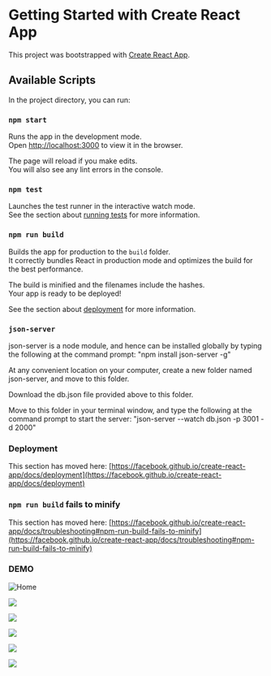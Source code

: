 # Getting Started with Create React App

This project was bootstrapped with [Create React App](https://github.com/facebook/create-react-app).

## Available Scripts

In the project directory, you can run:

### `npm start`

Runs the app in the development mode.\
Open [http://localhost:3000](http://localhost:3000) to view it in the browser.

The page will reload if you make edits.\
You will also see any lint errors in the console.

### `npm test`

Launches the test runner in the interactive watch mode.\
See the section about [running tests](https://facebook.github.io/create-react-app/docs/running-tests) for more information.

### `npm run build`

Builds the app for production to the `build` folder.\
It correctly bundles React in production mode and optimizes the build for the best performance.

The build is minified and the filenames include the hashes.\
Your app is ready to be deployed!

See the section about [deployment](https://facebook.github.io/create-react-app/docs/deployment) for more information.

### `json-server`

json-server is a node module, and hence can be installed globally by typing the following at the command prompt:
"npm install json-server -g"

At any convenient location on your computer, create a new folder named json-server, and move to this folder.

Download the db.json file provided above to this folder.

Move to this folder in your terminal window, and type the following at the command prompt to start the server:
"json-server --watch db.json -p 3001 -d 2000"


### Deployment

This section has moved here: [https://facebook.github.io/create-react-app/docs/deployment](https://facebook.github.io/create-react-app/docs/deployment)

### `npm run build` fails to minify

This section has moved here: [https://facebook.github.io/create-react-app/docs/troubleshooting#npm-run-build-fails-to-minify](https://facebook.github.io/create-react-app/docs/troubleshooting#npm-run-build-fails-to-minify)

### DEMO

![ Home ](https://github.com/ItzMeAditya/SinghDhaba-React-App/blob/master/Demo/first.png)

![](https://github.com/ItzMeAditya/SinghDhaba-React-App/blob/master/Demo/second.png)

![](https://github.com/ItzMeAditya/SinghDhaba-React-App/blob/master/Demo/third.png)

![](https://github.com/ItzMeAditya/SinghDhaba-React-App/blob/master/Demo/fourth.png)

![](https://github.com/ItzMeAditya/SinghDhaba-React-App/blob/master/Demo/fifth.png)

![](https://github.com/ItzMeAditya/SinghDhaba-React-App/blob/master/Demo/sixth.png)
